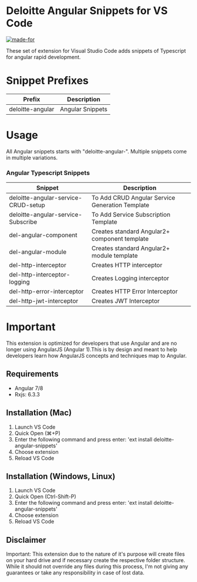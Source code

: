 # Deloitte Angular Snippets for VS Code

[![made-for](https://img.shields.io/badge/Made%20for-VSCode-1f425f.svg)](https://code.visualstudio.com/)

These set of extension for Visual Studio Code adds snippets of Typescript for 
angular rapid development.

# Snippet Prefixes

| Prefix | Description |
| ------- | ----------|
| deloitte-angular | Angular Snippets |

# Usage

All Angular snippets starts with "deloitte-angular-".
Multiple snippets come in multiple variations.


### Angular Typescript Snippets

| Snippet                             | Description 
| ----------------------------------- | ------------------------------------------------
| deloitte-angular-service-CRUD-setup | To Add CRUD Angular Service Generation Template 
| deloitte-angular-service-Subscribe  | To Add Service Subscription Template 
| del-angular-component               | Creates standard Angular2+ component template
| del-angular-module                  | Creates standard Angular2+ module template
| del-http-interceptor                | Creates HTTP interceptor
| del-http-interceptor-logging        | Creates Logging interceptor
| del-http-error-interceptor          | Creates HTTP Error Interceptor
| del-http-jwt-interceptor            | Creates JWT Interceptor


# Important
This extension is optimized for developers that use Angular and are no longer using AngularJS (Angular 1).This is by design and meant to help developers learn how AngularJS concepts and techniques map to Angular.


## Requirements
- Angular 7/8
- Rxjs: 6.3.3


## Installation (Mac)

1. Launch VS Code 
2. Quick Open (⌘+P)
3. Enter the following command and press enter: 'ext install deloitte-angular-snippets'
4. Choose extension
5. Reload VS Code 


## Installation (Windows, Linux)

1. Launch VS Code 
2. Quick Open (Ctrl-Shift-P)
3. Enter the following command and press enter: 'ext install deloitte-angular-snippets'
4. Choose extension
5. Reload VS Code 



## Disclaimer

Important: This extension due to the nature of it's purpose will create
files on your hard drive and if necessary create the respective folder structure.
While it should not override any files during this process, I'm not giving any guarantees or take any responsibility in case of lost data.


